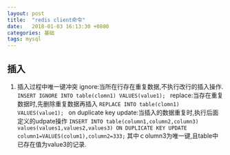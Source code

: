 ```yaml
---
layout: post
title:  "redis client命令"
date:   2018-01-03 16:13:30 +0800
categories: 基础
tags: mysql
---
```


## 插入
1. 插入过程中唯一键冲突
ignore:当所在行存在重复数据,不执行改行的插入操作.
`INSERT IGNORE INTO table(clomn1) VALUES(value1); `
replace:当存在重复数据时,先删除重复数据再插入
`REPLACE INTO table(clomn1) VALUES(value1); `
on duplicate key update:当插入的数据重复时,执行后面定义的udpate操作
`INSERT INTO table(column1,column2,column3) values(values1,values2,values3) ON DUPLICATE KEY UPDATE column1=VALUES(colum1),column2=333;`
其中ｃolumn3为唯一键,且table中已存在值为value3的记录.
